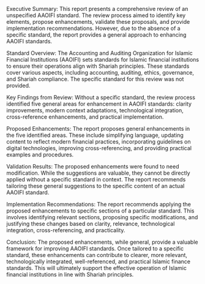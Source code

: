 Executive Summary:
This report presents a comprehensive review of an unspecified AAOIFI standard. The review process aimed to identify key elements, propose enhancements, validate these proposals, and provide implementation recommendations. However, due to the absence of a specific standard, the report provides a general approach to enhancing AAOIFI standards.

Standard Overview:
The Accounting and Auditing Organization for Islamic Financial Institutions (AAOIFI) sets standards for Islamic financial institutions to ensure their operations align with Shariah principles. These standards cover various aspects, including accounting, auditing, ethics, governance, and Shariah compliance. The specific standard for this review was not provided.

Key Findings from Review:
Without a specific standard, the review process identified five general areas for enhancement in AAOIFI standards: clarity improvements, modern context adaptations, technological integration, cross-reference enhancements, and practical implementation.

Proposed Enhancements:
The report proposes general enhancements in the five identified areas. These include simplifying language, updating content to reflect modern financial practices, incorporating guidelines on digital technologies, improving cross-referencing, and providing practical examples and procedures.

Validation Results:
The proposed enhancements were found to need modification. While the suggestions are valuable, they cannot be directly applied without a specific standard in context. The report recommends tailoring these general suggestions to the specific content of an actual AAOIFI standard.

Implementation Recommendations:
The report recommends applying the proposed enhancements to specific sections of a particular standard. This involves identifying relevant sections, proposing specific modifications, and justifying these changes based on clarity, relevance, technological integration, cross-referencing, and practicality.

Conclusion:
The proposed enhancements, while general, provide a valuable framework for improving AAOIFI standards. Once tailored to a specific standard, these enhancements can contribute to clearer, more relevant, technologically integrated, well-referenced, and practical Islamic finance standards. This will ultimately support the effective operation of Islamic financial institutions in line with Shariah principles.